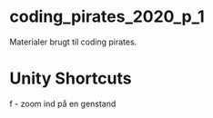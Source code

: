 # coding_pirates_2020_p_1

Materialer brugt til coding pirates. 

# Unity Shortcuts

f - zoom ind på en genstand

